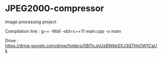 # JPEG2000-compressor
Image processing project

Compilation line :
g++ -Wall -std=c++11 main.cpp -o main

Drive :
https://drive.google.com/drive/folders/0B7IcJnUzBWbkSXJ3QThhOW1CaUk
